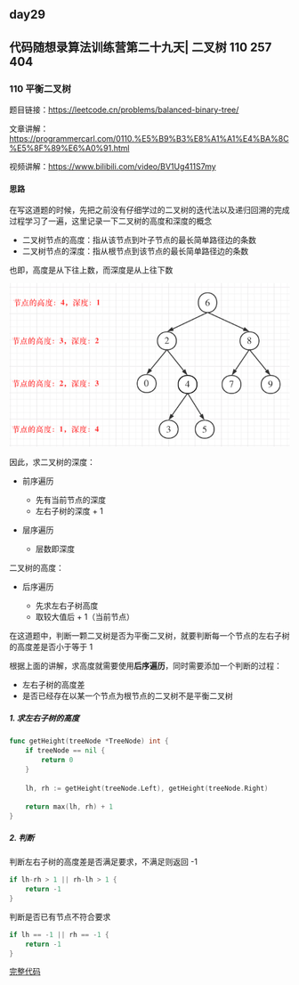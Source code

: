 ## day29

## 代码随想录算法训练营第二十九天| 二叉树 110 257 404

### 110 平衡二叉树

题目链接：https://leetcode.cn/problems/balanced-binary-tree/

文章讲解：https://programmercarl.com/0110.%E5%B9%B3%E8%A1%A1%E4%BA%8C%E5%8F%89%E6%A0%91.html

视频讲解：https://www.bilibili.com/video/BV1Ug411S7my

#### 思路
在写这道题的时候，先把之前没有仔细学过的二叉树的迭代法以及递归回溯的完成过程学习了一遍，这里记录一下二叉树的高度和深度的概念

- 二叉树节点的高度：指从该节点到叶子节点的最长简单路径边的条数
- 二叉树节点的深度：指从根节点到该节点的最长简单路径边的条数

也即，高度是从下往上数，而深度是从上往下数

![day29-1](day29-1.png)

因此，求二叉树的深度：

- 前序遍历

    - 先有当前节点的深度
    - 左右子树的深度 + 1
- 层序遍历

  - 层数即深度

二叉树的高度：

- 后序遍历
  
  - 先求左右子树高度
  - 取较大值后 + 1（当前节点）

在这道题中，判断一颗二叉树是否为平衡二叉树，就要判断每一个节点的左右子树的高度差是否小于等于 1 

根据上面的讲解，求高度就需要使用**后序遍历**，同时需要添加一个判断的过程：

- 左右子树的高度差
- 是否已经存在以某一个节点为根节点的二叉树不是平衡二叉树

##### 1. 求左右子树的高度
```go
func getHeight(treeNode *TreeNode) int {
	if treeNode == nil {
		return 0
	}
    
	lh, rh := getHeight(treeNode.Left), getHeight(treeNode.Right)
    
	return max(lh, rh) + 1
}
```

##### 2. 判断
判断左右子树的高度差是否满足要求，不满足则返回 -1
```go
if lh-rh > 1 || rh-lh > 1 {
    return -1
}
```

判断是否已有节点不符合要求
```go
if lh == -1 || rh == -1 {
    return -1
}
```

[完整代码](https://github.com/hd2yao/leetcode/tree/master/training/day29/0110_balanced_binary_tree.go)
